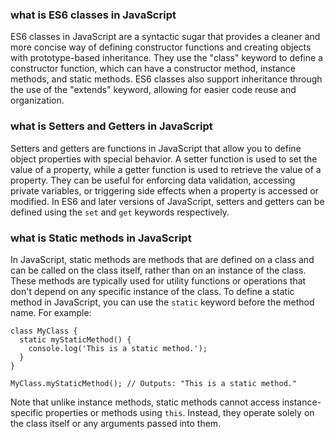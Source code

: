 ### what is ES6 classes in JavaScript
ES6 classes in JavaScript are a syntactic sugar that provides a cleaner and more concise way of defining constructor functions and creating objects with prototype-based inheritance. They use the "class" keyword to define a constructor function, which can have a constructor method, instance methods, and static methods. ES6 classes also support inheritance through the use of the "extends" keyword, allowing for easier code reuse and organization.

### what is Setters and Getters in JavaScript
Setters and getters are functions in JavaScript that allow you to define object properties with special behavior. A setter function is used to set the value of a property, while a getter function is used to retrieve the value of a property. They can be useful for enforcing data validation, accessing private variables, or triggering side effects when a property is accessed or modified. In ES6 and later versions of JavaScript, setters and getters can be defined using the `set` and `get` keywords respectively.

### what is Static methods in JavaScript
In JavaScript, static methods are methods that are defined on a class and can be called on the class itself, rather than on an instance of the class. These methods are typically used for utility functions or operations that don't depend on any specific instance of the class. To define a static method in JavaScript, you can use the `static` keyword before the method name. For example:

```
class MyClass {
  static myStaticMethod() {
    console.log('This is a static method.');
  }
}

MyClass.myStaticMethod(); // Outputs: "This is a static method."
```

Note that unlike instance methods, static methods cannot access instance-specific properties or methods using `this`. Instead, they operate solely on the class itself or any arguments passed into them.
